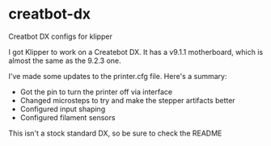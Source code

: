 # creatbot-dx
Creatbot DX configs for klipper


I got Klipper to work on a Createbot DX. 
It has a v9.1.1 motherboard, which is almost the same as the 9.2.3 one.

I've made some updates to the printer.cfg file.
Here's a summary:
- Got the pin to turn the printer off via interface
- Changed microsteps to try and make the stepper artifacts better
- Configured input shaping
- Configured filament sensors

This isn't a stock standard DX, so be sure to check the README


